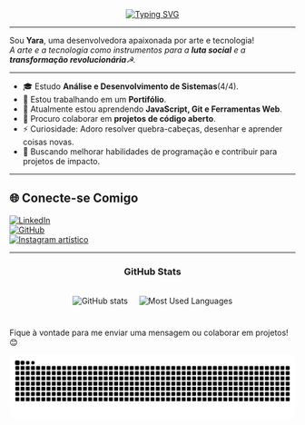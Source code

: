 <div align="center">
  <a href="https://git.io/typing-svg">
    <img src="https://readme-typing-svg.demolab.com?font=Fira+Code&weight=500&size=22&pause=1000&color=B6BBC4&center=true&vCenter=true&random=false&width=524&lines=%E2%8A%B9+Welcome+to+my+profile!+%CB%99%E1%B5%95%CB%99+%E2%8A%B9+" alt="Typing SVG">
  </a>
</div>

---
Sou **Yara**, uma desenvolvedora apaixonada por arte e tecnologia!  
_A arte e a tecnologia como instrumentos para a **luta social** e a **transformação revolucionária**☭._

---

- 🎓 Estudo **Análise e Desenvolvimento de Sistemas**(4/4).
- 🔭 Estou trabalhando em um **Portifólio**. 
- 🌱 Atualmente estou aprendendo **JavaScript, Git e Ferramentas Web**.  
- 👯 Procuro colaborar em **projetos de código aberto**.  
- ⚡ Curiosidade: Adoro resolver quebra-cabeças, desenhar e aprender coisas novas.
- 🎯 Buscando melhorar habilidades de programação e contribuir para projetos de impacto.
  
---

## 🌐 Conecte-se Comigo  
[![LinkedIn](https://img.shields.io/badge/LinkedIn-0C134F?style=for-the-badge&logo=linkedin&logoColor=D4ADFC)](https://www.linkedin.com/in/yara-rosa-dev)  
[![GitHub](https://img.shields.io/badge/GitHub-0C134F?style=for-the-badge&logo=github&logoColor=D4ADFC)](https://github.com/yararosasilva)  
[![Instagram artístico](https://img.shields.io/badge/Instagram-0C134F?style=for-the-badge&logo=instagram&logoColor=D4ADFC)](https://instagram.com/ynharaart)

---

<div style="text-align: center;" align="center">
  <h3>GitHub Stats</h3>
  <br>
  <div style="display: flex; justify-content: center; gap: 20px; flex-wrap: wrap;">
    <img src="https://github-readme-stats-git-masterrstaa-rickstaa.vercel.app/api?username=yarazip&hide_title=true&show_icons=true&include_all_commits=false&count_private=true&line_height=25&hide=issues&bg_color=161A30&title_color=5C469C&text_color=B6BBC4&border_radius=3&border_color=5C469C&icon_color=5C469C&theme=jolly" alt="GitHub stats">
    <img src="https://github-readme-stats-git-masterrstaa-rickstaa.vercel.app/api/top-langs/?username=yarazip&line_height=10&card_width=290&layout=compact&hide_title=false&count_private=true&langs_count=4&show_icons=true&title_color=5C469C&hide=html,scss,less&bg_color=161A30&text_color=B6BBC4&border_radius=3&border_color=5C469C" alt="Most Used Languages">
  </div>
</div>

#

Fique à vontade para me enviar uma mensagem ou colaborar em projetos! 😊


<picture align="center">
  <source media="(prefers-color-scheme: dark)" srcset="https://raw.githubusercontent.com/yarazip/yarazip/output/github-contribution-grid-snake-dark.svg">
  <source media="(prefers-color-scheme: light)" srcset="https://raw.githubusercontent.com/yarazip/yarazip/output/github-contribution-grid-snake-dark.svg">
  <img align="center" alt="github contribution grid snake animation" src="https://raw.githubusercontent.com/yarazip/yarazip/output/github-contribution-grid-snake.svg">
</picture>


